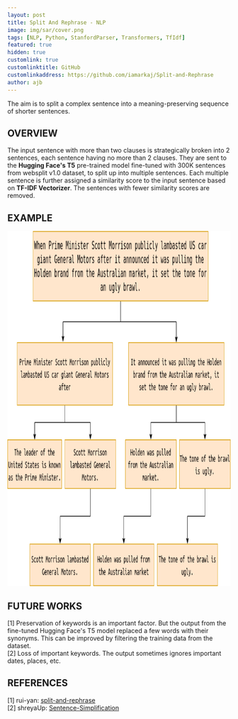 ```yaml
---
layout: post
title: Split And Rephrase - NLP
image: img/sar/cover.png
tags: [NLP, Python, StanfordParser, Transformers, TfIdf]
featured: true
hidden: true
customlink: true
customlinktitle: GitHub
customlinkaddress: https://github.com/iamarkaj/Split-and-Rephrase
author: ajb
---
```


The aim is to split a complex sentence into a meaning-preserving sequence of shorter sentences.


## OVERVIEW 

The input sentence with more than two clauses is strategically broken into 2 sentences, each sentence having no more than 2 clauses. They are sent to the **Hugging Face's T5** pre-trained model fine-tuned with 300K sentences from websplit v1.0 dataset, to split up into multiple sentences. Each multiple sentence is further assigned a similarity score to the input sentence based on **TF-IDF Vectorizer**. The sentences with fewer similarity scores are removed.


## EXAMPLE

<div class="post-flex-display">
<img src="/img/sar/example.png" width="800" height="800" alt="diagram">
</div>


## FUTURE WORKS

[1] Preservation of keywords is an important factor. But the output from the fine-tuned Hugging Face's T5 model replaced a few words with their synonyms. This can be improved by filtering the training data from the dataset.
<br>
[2] Loss of important keywords. The output sometimes ignores important dates, places, etc.


## REFERENCES

[1] rui-yan: [split-and-rephrase](https://github.com/rui-yan/split-and-rephrase)
<br>
[2] shreyaUp: [Sentence-Simplification](https://github.com/shreyaUp/Sentence-Simplification)
